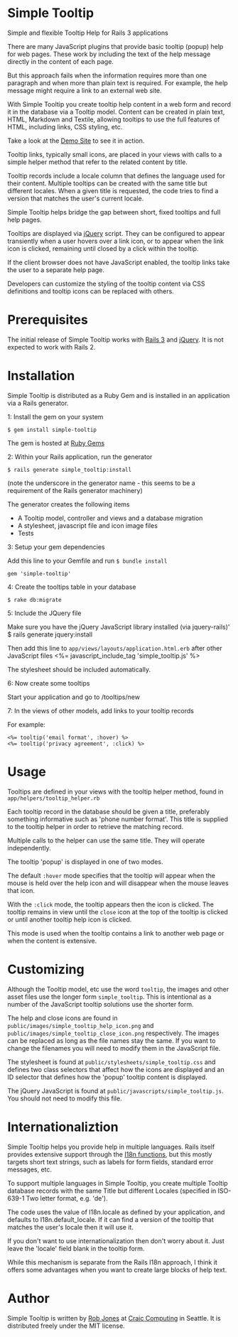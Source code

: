 Simple Tooltip
==============

Simple and flexible Tooltip Help for Rails 3 applications

There are many JavaScript plugins that provide basic tooltip (popup) help for web pages. These work by including the 
text of the help message directly in the content of each page.

But this approach fails when the information requires more than one paragraph and when more than plain
text is required. For example, the help message might require a link to an external web site.

With Simple Tooltip you create tooltip help content in a web form and record it in the database via a Tooltip model.
Content can be created in plain text, HTML, Markdown and Textile, allowing tooltips to use the
full features of HTML, including links, CSS styling, etc.

Take a look at the [Demo Site]("http://simple-tooltip-demo.craic.com" 'Demo site') to see it in action.

Tooltip links, typically small icons, are placed in your views with calls to a simple helper method that refer 
to the related content by title.

Tooltip records include a locale column that defines the language used for their content. Multiple tooltips can
be created with the same title but different locales. When a given title is requested, the code tries to find
a version that matches the user's current locale.

Simple Tooltip helps bridge the gap between short, fixed tooltips and full help pages. 

Tooltips are displayed via [jQuery](http://jquery.com "jQuery") script. They can be configured to appear transiently when a user hovers over a link icon,
or to appear when the link icon is clicked, remaining until closed by a click within the tooltip.


If the client browser does not have JavaScript enabled, the tooltip links take the user to a separate help 
page.

Developers can customize the styling of the tooltip content via CSS definitions and tooltip icons can be replaced with others.


Prerequisites
=============

The initial release of Simple Tooltip works with [Rails 3](http://rubyonrails.org "Rails 3") and [jQuery](http://jquery.com "jQuery"). It is not expected to work with Rails 2.


Installation
============

Simple Tooltip is distributed as a Ruby Gem and is installed in an application via a Rails generator.

1: Install the gem on your system

	$ gem install simple-tooltip

The gem is hosted at [Ruby Gems](https://rubygems.org "Ruby Gems")

2: Within your Rails application, run the generator

	$ rails generate simple_tooltip:install

(note the underscore in the generator name - this seems to be a requirement of the Rails generator machinery)

The generator creates the following items

* A Tooltip model, controller and views and a database migration
* A stylesheet, javascript file and icon image files
* Tests

3: Setup your gem dependencies

Add this line to your Gemfile and run `$ bundle install`

	gem 'simple-tooltip'

4: Create the tooltips table in your database

	$ rake db:migrate

5: Include the JQuery file

Make sure you have the jQuery JavaScript library installed (via jquery-rails)'
	$ rails generate jquery:install

Then add this line to `app/views/layouts/application.html.erb` after other JavaScript files
	<%= javascript_include_tag 'simple_tooltip.js' %>

The stylesheet should be included automatically.

6: Now create some tooltips 

Start your application and go to /tooltips/new

7: In the views of other models, add links to your tooltip records

For example:

	<%= tooltip('email format', :hover) %>
	<%= tooltip('privacy agreement', :click) %>


Usage
=====

Tooltips are defined in your views with the tooltip helper method, found in `app/helpers/tooltip_helper.rb`

Each tooltip record in the database should be given a title, preferably something informative such as 'phone number format'.
This title is supplied to the tooltip helper in order to retrieve the matching record.

Multiple calls to the helper can use the same title. They will operate independently.

The tooltip 'popup' is displayed in one of two modes.

The default `:hover` mode specifies that the tooltip will appear when the mouse is held over the help icon and will
disappear when the mouse leaves that icon.

With the `:click` mode, the tooltip appears then the icon is clicked. The tooltip remains in view until the `close` icon at the 
top of the tooltip is clicked or until another tooltip help icon is clicked.

This mode is used when the tooltip contains a link to another web page or when the content is extensive.


Customizing
===========

Although the Tooltip model, etc use the word `tooltip`, the images and other asset files use the longer form `simple_tooltip`. This is
intentional as a number of the JavaScript tooltip solutions use the shorter form.

The help and close icons are found in `public/images/simple_tooltip_help_icon.png` and `public/images/simple_tooltip_close_icon.png`
respectively. The images can be replaced as long as the file names stay the same. If you want to change the filenames you will
need to modify them in the JavaScript file.

The stylesheet is found at `public/stylesheets/simple_tooltip.css` and defines two class selectors that affect how the icons are displayed and an ID selector that defines how the 'popup'
tooltip content is displayed.

The jQuery JavaScript is found at `public/javascripts/simple_tooltip.js`. You should not need to modify this file.


Internationaliztion
===================

Simple Tooltip helps you provide help in multiple languages. Rails itself provides extensive support through the <a href="http://guides.rubyonrails.org/i18n.html">I18n functions</a>, but this mostly targets short text strings, such as 
labels for form fields, standard error messages, etc.

To support multiple languages in Simple Tooltip, you create multiple Tooltip database records with the same Title but 
different Locales (specified in ISO-639-1 Two letter format, e.g. 'de').

The code uses the value of I18n.locale as defined by your application, and defaults to I18n.default_locale. If it can find
a version of the tooltip that matches the user's locale then it will use it. 

If you don't want to use internationalization then don't worry about it. Just leave the 'locale' field blank in the tooltip form.

While this mechanism is separate from the Rails I18n approach, I think it offers some advantages when you want to create 
large blocks of help text.

Author
======

Simple Tooltip is written by [Rob Jones](http://github.com/craic "Rob Jones") at [Craic Computing](http://craic.com "Craic Computing") in Seattle. It is distributed freely under the MIT license.




